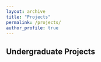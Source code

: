 ```yaml
---
layout: archive
title: "Projects"
permalink: /projects/
author_profile: true
---
```

<style>
    .yt-wrapper {
  position: relative;
  padding-bottom: 25%; /* 16:9 aspect ratio */
  height: 0;
  overflow: hidden;
}

.yt-wrapper iframe {
  position: absolute;
  top: 0;
  left: 0;
  width: 50%;
  height: 50%;
}
</style>
## Undergraduate Projects
